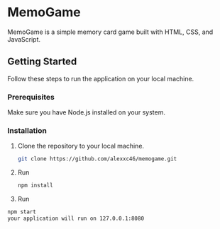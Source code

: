 # MemoGame

MemoGame is a simple memory card game built with HTML, CSS, and JavaScript.

## Getting Started

Follow these steps to run the application on your local machine.

### Prerequisites

Make sure you have Node.js installed on your system.

### Installation

1. Clone the repository to your local machine.

   ```bash
   git clone https://github.com/alexxc46/memogame.git
2. Run
   ```bash
   npm install
3. Run
  ```bash
  npm start
  your application will run on 127.0.0.1:8080   
